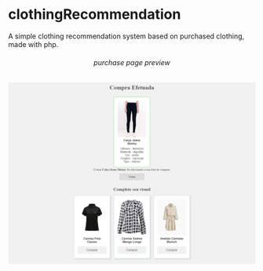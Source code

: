 # clothingRecommendation

 A simple clothing recommendation system based on purchased clothing, made with php.

<h6 align="center">purchase page preview</h6>
<h6 align="center"><kbd><img src="https://github.com/rangel-pci/files/blob/master/simple_recommendation_system.png" /><kbd/></h6>
